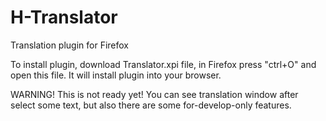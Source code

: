 # H-Translator
Translation plugin for Firefox

To install plugin, download Translator.xpi file, in Firefox press "ctrl+O" and open this file. It will install plugin into your browser.

WARNING! This is not ready yet! You can see translation window after select some text, but also there are some for-develop-only features.
